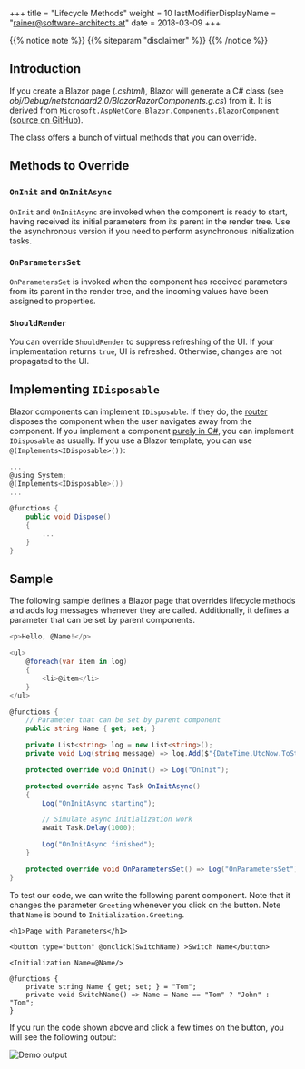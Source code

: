 +++
title = "Lifecycle Methods"
weight = 10
lastModifierDisplayName = "rainer@software-architects.at"
date = 2018-03-09
+++

{{% notice note %}}
{{% siteparam "disclaimer" %}}
{{% /notice %}}

## Introduction

If you create a Blazor page (*.cshtml*), Blazor will generate a C# class (see *obj/Debug/netstandard2.0/BlazorRazorComponents.g.cs*) from it. It is derived from `Microsoft.AspNetCore.Blazor.Components.BlazorComponent` ([source on GitHub](https://github.com/aspnet/Blazor/blob/dev/src/Microsoft.AspNetCore.Blazor/Components/BlazorComponent.cs)).

The class offers a bunch of virtual methods that you can override.

## Methods to Override

### `OnInit` and `OnInitAsync`

`OnInit` and `OnInitAsync` are invoked when the component is ready to start, having received its initial parameters from its parent in the render tree. Use the asynchronous version if you need to perform asynchronous initialization tasks.

### `OnParametersSet`

`OnParametersSet` is invoked when the component has received parameters from its parent in the render tree, and the incoming values have been assigned to properties.

### `ShouldRender`

You can override `ShouldRender` to suppress refreshing of the UI. If your implementation returns `true`, UI is refreshed. Otherwise, changes are not propagated to the UI.

## Implementing `IDisposable`

Blazor components can implement `IDisposable`. If they do, the [router](../router) disposes the component when the user navigates away from the component. If you implement a component [purely in C#](../dynamic-content/#dynamic-component), you can implement `IDisposable` as usually. If you use a Blazor template, you can use `@(Implements<IDisposable>())`:

```cs
...
@using System;
@(Implements<IDisposable>())
...

@functions {
    public void Dispose()
    {
        ...
    }
}
```

## Sample

The following sample defines a Blazor page that overrides lifecycle methods and adds log messages whenever they are called. Additionally, it defines a parameter that can be set by parent components.

```cs
<p>Hello, @Name!</p>

<ul>
    @foreach(var item in log)
    {
        <li>@item</li>
    }
</ul>

@functions {
    // Parameter that can be set by parent component
    public string Name { get; set; }

    private List<string> log = new List<string>();
    private void Log(string message) => log.Add($"{DateTime.UtcNow.ToString("O")} - {message}");

    protected override void OnInit() => Log("OnInit");

    protected override async Task OnInitAsync()
    {
        Log("OnInitAsync starting");

        // Simulate async initialization work
        await Task.Delay(1000);

        Log("OnInitAsync finished");
    }

    protected override void OnParametersSet() => Log("OnParametersSet");
}
```

To test our code, we can write the following parent component. Note that it changes the parameter `Greeting` whenever you click on the button. Note that `Name` is bound to `Initialization.Greeting`.

```
<h1>Page with Parameters</h1>

<button type="button" @onclick(SwitchName) >Switch Name</button>

<Initialization Name=@Name/>

@functions {
    private string Name { get; set; } = "Tom";
    private void SwitchName() => Name = Name == "Tom" ? "John" : "Tom";
}
```

If you run the code shown above and click a few times on the button, you will see the following output:

![Demo output](/images/pages/demo-lifecycle.png)
